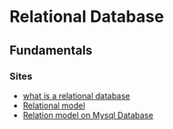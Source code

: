 # Relational Database

## Fundamentals

### Sites

- [what is a relational database](https://www.gianlucatramontana.it/2015/12/22/s-o-l-i-d-the-first-five-principles-of-object-oriented-design/)
- [Relational model](https://it.wikipedia.org/wiki/Modello_relazionale)
- [Relation model on Mysql Database](https://www.educba.com/mysql-relational-database/)